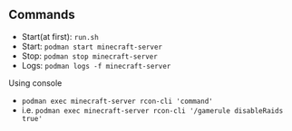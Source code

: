 ## Commands
* Start(at first): `run.sh`
* Start: `podman start minecraft-server`
* Stop: `podman stop minecraft-server`
* Logs: `podman logs -f minecraft-server`

Using console
* `podman exec minecraft-server rcon-cli 'command'`
* i.e. `podman exec minecraft-server rcon-cli '/gamerule disableRaids true'`
